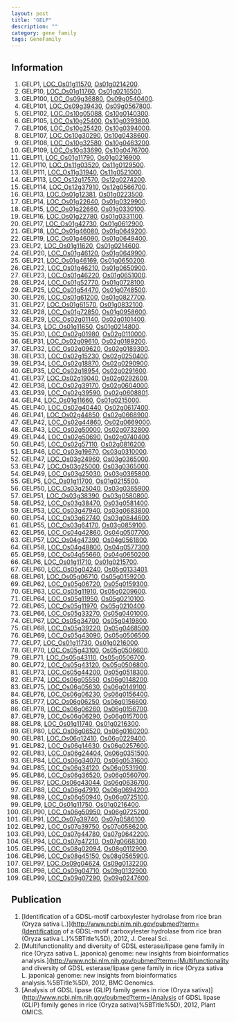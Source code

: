 ```yaml
---
layout: post
title: "GELP"
description: ""
category: gene family
tags: GeneFamily
---
```


## Information
1. GELP1, [LOC_Os01g11570](http://rice.plantbiology.msu.edu/cgi-bin/ORF_infopage.cgi?orf=LOC_Os01g11570), [Os01g0214200](http://rapdb.dna.affrc.go.jp/viewer/gbrowse_details/irgsp1?name=Os01g0214200).
2. GELP10, [LOC_Os01g11760](http://rice.plantbiology.msu.edu/cgi-bin/ORF_infopage.cgi?orf=LOC_Os01g11760), [Os01g0216500](http://rapdb.dna.affrc.go.jp/viewer/gbrowse_details/irgsp1?name=Os01g0216500).
3. GELP100, [LOC_Os09g36880](http://rice.plantbiology.msu.edu/cgi-bin/ORF_infopage.cgi?orf=LOC_Os09g36880), [Os09g0540400](http://rapdb.dna.affrc.go.jp/viewer/gbrowse_details/irgsp1?name=Os09g0540400).
4. GELP101, [LOC_Os09g39430](http://rice.plantbiology.msu.edu/cgi-bin/ORF_infopage.cgi?orf=LOC_Os09g39430), [Os09g0567800](http://rapdb.dna.affrc.go.jp/viewer/gbrowse_details/irgsp1?name=Os09g0567800).
5. GELP102, [LOC_Os10g05088](http://rice.plantbiology.msu.edu/cgi-bin/ORF_infopage.cgi?orf=LOC_Os10g05088), [Os10g0140300](http://rapdb.dna.affrc.go.jp/viewer/gbrowse_details/irgsp1?name=Os10g0140300).
6. GELP105, [LOC_Os10g25400](http://rice.plantbiology.msu.edu/cgi-bin/ORF_infopage.cgi?orf=LOC_Os10g25400), [Os10g0393800](http://rapdb.dna.affrc.go.jp/viewer/gbrowse_details/irgsp1?name=Os10g0393800).
7. GELP106, [LOC_Os10g25420](http://rice.plantbiology.msu.edu/cgi-bin/ORF_infopage.cgi?orf=LOC_Os10g25420), [Os10g0394000](http://rapdb.dna.affrc.go.jp/viewer/gbrowse_details/irgsp1?name=Os10g0394000).
8. GELP107, [LOC_Os10g30290](http://rice.plantbiology.msu.edu/cgi-bin/ORF_infopage.cgi?orf=LOC_Os10g30290), [Os10g0438600](http://rapdb.dna.affrc.go.jp/viewer/gbrowse_details/irgsp1?name=Os10g0438600).
9. GELP108, [LOC_Os10g32580](http://rice.plantbiology.msu.edu/cgi-bin/ORF_infopage.cgi?orf=LOC_Os10g32580), [Os10g0463200](http://rapdb.dna.affrc.go.jp/viewer/gbrowse_details/irgsp1?name=Os10g0463200).
10. GELP109, [LOC_Os10g33690](http://rice.plantbiology.msu.edu/cgi-bin/ORF_infopage.cgi?orf=LOC_Os10g33690), [Os10g0476700](http://rapdb.dna.affrc.go.jp/viewer/gbrowse_details/irgsp1?name=Os10g0476700).
11. GELP11, [LOC_Os01g11790](http://rice.plantbiology.msu.edu/cgi-bin/ORF_infopage.cgi?orf=LOC_Os01g11790), [Os01g0216900](http://rapdb.dna.affrc.go.jp/viewer/gbrowse_details/irgsp1?name=Os01g0216900).
12. GELP110, [LOC_Os11g03520](http://rice.plantbiology.msu.edu/cgi-bin/ORF_infopage.cgi?orf=LOC_Os11g03520), [Os11g0129500](http://rapdb.dna.affrc.go.jp/viewer/gbrowse_details/irgsp1?name=Os11g0129500).
13. GELP111, [LOC_Os11g31940](http://rice.plantbiology.msu.edu/cgi-bin/ORF_infopage.cgi?orf=LOC_Os11g31940), [Os11g0521000](http://rapdb.dna.affrc.go.jp/viewer/gbrowse_details/irgsp1?name=Os11g0521000).
14. GELP113, [LOC_Os12g17570](http://rice.plantbiology.msu.edu/cgi-bin/ORF_infopage.cgi?orf=LOC_Os12g17570), [Os12g0274200](http://rapdb.dna.affrc.go.jp/viewer/gbrowse_details/irgsp1?name=Os12g0274200).
15. GELP114, [LOC_Os12g37910](http://rice.plantbiology.msu.edu/cgi-bin/ORF_infopage.cgi?orf=LOC_Os12g37910), [Os12g0566700](http://rapdb.dna.affrc.go.jp/viewer/gbrowse_details/irgsp1?name=Os12g0566700).
16. GELP13, [LOC_Os01g12381](http://rice.plantbiology.msu.edu/cgi-bin/ORF_infopage.cgi?orf=LOC_Os01g12381), [Os01g0223500](http://rapdb.dna.affrc.go.jp/viewer/gbrowse_details/irgsp1?name=Os01g0223500).
17. GELP14, [LOC_Os01g22640](http://rice.plantbiology.msu.edu/cgi-bin/ORF_infopage.cgi?orf=LOC_Os01g22640), [Os01g0329900](http://rapdb.dna.affrc.go.jp/viewer/gbrowse_details/irgsp1?name=Os01g0329900).
18. GELP15, [LOC_Os01g22660](http://rice.plantbiology.msu.edu/cgi-bin/ORF_infopage.cgi?orf=LOC_Os01g22660), [Os01g0330100](http://rapdb.dna.affrc.go.jp/viewer/gbrowse_details/irgsp1?name=Os01g0330100).
19. GELP16, [LOC_Os01g22780](http://rice.plantbiology.msu.edu/cgi-bin/ORF_infopage.cgi?orf=LOC_Os01g22780), [Os01g0331100](http://rapdb.dna.affrc.go.jp/viewer/gbrowse_details/irgsp1?name=Os01g0331100).
20. GELP17, [LOC_Os01g42730](http://rice.plantbiology.msu.edu/cgi-bin/ORF_infopage.cgi?orf=LOC_Os01g42730), [Os01g0612900](http://rapdb.dna.affrc.go.jp/viewer/gbrowse_details/irgsp1?name=Os01g0612900).
21. GELP18, [LOC_Os01g46080](http://rice.plantbiology.msu.edu/cgi-bin/ORF_infopage.cgi?orf=LOC_Os01g46080), [Os01g0649200](http://rapdb.dna.affrc.go.jp/viewer/gbrowse_details/irgsp1?name=Os01g0649200).
22. GELP19, [LOC_Os01g46090](http://rice.plantbiology.msu.edu/cgi-bin/ORF_infopage.cgi?orf=LOC_Os01g46090), [Os01g0649400](http://rapdb.dna.affrc.go.jp/viewer/gbrowse_details/irgsp1?name=Os01g0649400).
23. GELP2, [LOC_Os01g11620](http://rice.plantbiology.msu.edu/cgi-bin/ORF_infopage.cgi?orf=LOC_Os01g11620), [Os01g0214600](http://rapdb.dna.affrc.go.jp/viewer/gbrowse_details/irgsp1?name=Os01g0214600).
24. GELP20, [LOC_Os01g46120](http://rice.plantbiology.msu.edu/cgi-bin/ORF_infopage.cgi?orf=LOC_Os01g46120), [Os01g0649900](http://rapdb.dna.affrc.go.jp/viewer/gbrowse_details/irgsp1?name=Os01g0649900).
25. GELP21, [LOC_Os01g46169](http://rice.plantbiology.msu.edu/cgi-bin/ORF_infopage.cgi?orf=LOC_Os01g46169), [Os01g0650200](http://rapdb.dna.affrc.go.jp/viewer/gbrowse_details/irgsp1?name=Os01g0650200).
26. GELP22, [LOC_Os01g46210](http://rice.plantbiology.msu.edu/cgi-bin/ORF_infopage.cgi?orf=LOC_Os01g46210), [Os01g0650900](http://rapdb.dna.affrc.go.jp/viewer/gbrowse_details/irgsp1?name=Os01g0650900).
27. GELP23, [LOC_Os01g46220](http://rice.plantbiology.msu.edu/cgi-bin/ORF_infopage.cgi?orf=LOC_Os01g46220), [Os01g0651000](http://rapdb.dna.affrc.go.jp/viewer/gbrowse_details/irgsp1?name=Os01g0651000).
28. GELP24, [LOC_Os01g52770](http://rice.plantbiology.msu.edu/cgi-bin/ORF_infopage.cgi?orf=LOC_Os01g52770), [Os01g0728100](http://rapdb.dna.affrc.go.jp/viewer/gbrowse_details/irgsp1?name=Os01g0728100).
29. GELP25, [LOC_Os01g54470](http://rice.plantbiology.msu.edu/cgi-bin/ORF_infopage.cgi?orf=LOC_Os01g54470), [Os01g0748500](http://rapdb.dna.affrc.go.jp/viewer/gbrowse_details/irgsp1?name=Os01g0748500).
30. GELP26, [LOC_Os01g61200](http://rice.plantbiology.msu.edu/cgi-bin/ORF_infopage.cgi?orf=LOC_Os01g61200), [Os01g0827700](http://rapdb.dna.affrc.go.jp/viewer/gbrowse_details/irgsp1?name=Os01g0827700).
31. GELP27, [LOC_Os01g61570](http://rice.plantbiology.msu.edu/cgi-bin/ORF_infopage.cgi?orf=LOC_Os01g61570), [Os01g0832100](http://rapdb.dna.affrc.go.jp/viewer/gbrowse_details/irgsp1?name=Os01g0832100).
32. GELP28, [LOC_Os01g72850](http://rice.plantbiology.msu.edu/cgi-bin/ORF_infopage.cgi?orf=LOC_Os01g72850), [Os01g0958600](http://rapdb.dna.affrc.go.jp/viewer/gbrowse_details/irgsp1?name=Os01g0958600).
33. GELP29, [LOC_Os02g01140](http://rice.plantbiology.msu.edu/cgi-bin/ORF_infopage.cgi?orf=LOC_Os02g01140), [Os02g0101400](http://rapdb.dna.affrc.go.jp/viewer/gbrowse_details/irgsp1?name=Os02g0101400).
34. GELP3, [LOC_Os01g11650](http://rice.plantbiology.msu.edu/cgi-bin/ORF_infopage.cgi?orf=LOC_Os01g11650), [Os01g0214800](http://rapdb.dna.affrc.go.jp/viewer/gbrowse_details/irgsp1?name=Os01g0214800).
35. GELP30, [LOC_Os02g01980](http://rice.plantbiology.msu.edu/cgi-bin/ORF_infopage.cgi?orf=LOC_Os02g01980), [Os02g0110000](http://rapdb.dna.affrc.go.jp/viewer/gbrowse_details/irgsp1?name=Os02g0110000).
36. GELP31, [LOC_Os02g09610](http://rice.plantbiology.msu.edu/cgi-bin/ORF_infopage.cgi?orf=LOC_Os02g09610), [Os02g0189200](http://rapdb.dna.affrc.go.jp/viewer/gbrowse_details/irgsp1?name=Os02g0189200).
37. GELP32, [LOC_Os02g09620](http://rice.plantbiology.msu.edu/cgi-bin/ORF_infopage.cgi?orf=LOC_Os02g09620), [Os02g0189300](http://rapdb.dna.affrc.go.jp/viewer/gbrowse_details/irgsp1?name=Os02g0189300).
38. GELP33, [LOC_Os02g15230](http://rice.plantbiology.msu.edu/cgi-bin/ORF_infopage.cgi?orf=LOC_Os02g15230), [Os02g0250400](http://rapdb.dna.affrc.go.jp/viewer/gbrowse_details/irgsp1?name=Os02g0250400).
39. GELP34, [LOC_Os02g18870](http://rice.plantbiology.msu.edu/cgi-bin/ORF_infopage.cgi?orf=LOC_Os02g18870), [Os02g0290900](http://rapdb.dna.affrc.go.jp/viewer/gbrowse_details/irgsp1?name=Os02g0290900).
40. GELP35, [LOC_Os02g18954](http://rice.plantbiology.msu.edu/cgi-bin/ORF_infopage.cgi?orf=LOC_Os02g18954), [Os02g0291600](http://rapdb.dna.affrc.go.jp/viewer/gbrowse_details/irgsp1?name=Os02g0291600).
41. GELP37, [LOC_Os02g19040](http://rice.plantbiology.msu.edu/cgi-bin/ORF_infopage.cgi?orf=LOC_Os02g19040), [Os02g0292600](http://rapdb.dna.affrc.go.jp/viewer/gbrowse_details/irgsp1?name=Os02g0292600).
42. GELP38, [LOC_Os02g39170](http://rice.plantbiology.msu.edu/cgi-bin/ORF_infopage.cgi?orf=LOC_Os02g39170), [Os02g0604000](http://rapdb.dna.affrc.go.jp/viewer/gbrowse_details/irgsp1?name=Os02g0604000).
43. GELP39, [LOC_Os02g39590](http://rice.plantbiology.msu.edu/cgi-bin/ORF_infopage.cgi?orf=LOC_Os02g39590), [Os02g0608801](http://rapdb.dna.affrc.go.jp/viewer/gbrowse_details/irgsp1?name=Os02g0608801).
44. GELP4, [LOC_Os01g11660](http://rice.plantbiology.msu.edu/cgi-bin/ORF_infopage.cgi?orf=LOC_Os01g11660), [Os01g0215000](http://rapdb.dna.affrc.go.jp/viewer/gbrowse_details/irgsp1?name=Os01g0215000).
45. GELP40, [LOC_Os02g40440](http://rice.plantbiology.msu.edu/cgi-bin/ORF_infopage.cgi?orf=LOC_Os02g40440), [Os02g0617400](http://rapdb.dna.affrc.go.jp/viewer/gbrowse_details/irgsp1?name=Os02g0617400).
46. GELP41, [LOC_Os02g44850](http://rice.plantbiology.msu.edu/cgi-bin/ORF_infopage.cgi?orf=LOC_Os02g44850), [Os02g0668900](http://rapdb.dna.affrc.go.jp/viewer/gbrowse_details/irgsp1?name=Os02g0668900).
47. GELP42, [LOC_Os02g44860](http://rice.plantbiology.msu.edu/cgi-bin/ORF_infopage.cgi?orf=LOC_Os02g44860), [Os02g0669000](http://rapdb.dna.affrc.go.jp/viewer/gbrowse_details/irgsp1?name=Os02g0669000).
48. GELP43, [LOC_Os02g50000](http://rice.plantbiology.msu.edu/cgi-bin/ORF_infopage.cgi?orf=LOC_Os02g50000), [Os02g0732800](http://rapdb.dna.affrc.go.jp/viewer/gbrowse_details/irgsp1?name=Os02g0732800).
49. GELP44, [LOC_Os02g50690](http://rice.plantbiology.msu.edu/cgi-bin/ORF_infopage.cgi?orf=LOC_Os02g50690), [Os02g0740400](http://rapdb.dna.affrc.go.jp/viewer/gbrowse_details/irgsp1?name=Os02g0740400).
50. GELP45, [LOC_Os02g57110](http://rice.plantbiology.msu.edu/cgi-bin/ORF_infopage.cgi?orf=LOC_Os02g57110), [Os02g0816200](http://rapdb.dna.affrc.go.jp/viewer/gbrowse_details/irgsp1?name=Os02g0816200).
51. GELP46, [LOC_Os03g19670](http://rice.plantbiology.msu.edu/cgi-bin/ORF_infopage.cgi?orf=LOC_Os03g19670), [Os03g0310000](http://rapdb.dna.affrc.go.jp/viewer/gbrowse_details/irgsp1?name=Os03g0310000).
52. GELP47, [LOC_Os03g24960](http://rice.plantbiology.msu.edu/cgi-bin/ORF_infopage.cgi?orf=LOC_Os03g24960), [Os03g0365000](http://rapdb.dna.affrc.go.jp/viewer/gbrowse_details/irgsp1?name=Os03g0365000).
53. GELP47, [LOC_Os03g25000](http://rice.plantbiology.msu.edu/cgi-bin/ORF_infopage.cgi?orf=LOC_Os03g25000), [Os03g0365000](http://rapdb.dna.affrc.go.jp/viewer/gbrowse_details/irgsp1?name=Os03g0365000).
54. GELP49, [LOC_Os03g25030](http://rice.plantbiology.msu.edu/cgi-bin/ORF_infopage.cgi?orf=LOC_Os03g25030), [Os03g0365800](http://rapdb.dna.affrc.go.jp/viewer/gbrowse_details/irgsp1?name=Os03g0365800).
55. GELP5, [LOC_Os01g11700](http://rice.plantbiology.msu.edu/cgi-bin/ORF_infopage.cgi?orf=LOC_Os01g11700), [Os01g0215500](http://rapdb.dna.affrc.go.jp/viewer/gbrowse_details/irgsp1?name=Os01g0215500).
56. GELP50, [LOC_Os03g25040](http://rice.plantbiology.msu.edu/cgi-bin/ORF_infopage.cgi?orf=LOC_Os03g25040), [Os03g0365900](http://rapdb.dna.affrc.go.jp/viewer/gbrowse_details/irgsp1?name=Os03g0365900).
57. GELP51, [LOC_Os03g38390](http://rice.plantbiology.msu.edu/cgi-bin/ORF_infopage.cgi?orf=LOC_Os03g38390), [Os03g0580800](http://rapdb.dna.affrc.go.jp/viewer/gbrowse_details/irgsp1?name=Os03g0580800).
58. GELP52, [LOC_Os03g38470](http://rice.plantbiology.msu.edu/cgi-bin/ORF_infopage.cgi?orf=LOC_Os03g38470), [Os03g0581400](http://rapdb.dna.affrc.go.jp/viewer/gbrowse_details/irgsp1?name=Os03g0581400).
59. GELP53, [LOC_Os03g47940](http://rice.plantbiology.msu.edu/cgi-bin/ORF_infopage.cgi?orf=LOC_Os03g47940), [Os03g0683800](http://rapdb.dna.affrc.go.jp/viewer/gbrowse_details/irgsp1?name=Os03g0683800).
60. GELP54, [LOC_Os03g62740](http://rice.plantbiology.msu.edu/cgi-bin/ORF_infopage.cgi?orf=LOC_Os03g62740), [Os03g0844600](http://rapdb.dna.affrc.go.jp/viewer/gbrowse_details/irgsp1?name=Os03g0844600).
61. GELP55, [LOC_Os03g64170](http://rice.plantbiology.msu.edu/cgi-bin/ORF_infopage.cgi?orf=LOC_Os03g64170), [Os03g0859100](http://rapdb.dna.affrc.go.jp/viewer/gbrowse_details/irgsp1?name=Os03g0859100).
62. GELP56, [LOC_Os04g42860](http://rice.plantbiology.msu.edu/cgi-bin/ORF_infopage.cgi?orf=LOC_Os04g42860), [Os04g0507700](http://rapdb.dna.affrc.go.jp/viewer/gbrowse_details/irgsp1?name=Os04g0507700).
63. GELP57, [LOC_Os04g47390](http://rice.plantbiology.msu.edu/cgi-bin/ORF_infopage.cgi?orf=LOC_Os04g47390), [Os04g0561800](http://rapdb.dna.affrc.go.jp/viewer/gbrowse_details/irgsp1?name=Os04g0561800).
64. GELP58, [LOC_Os04g48800](http://rice.plantbiology.msu.edu/cgi-bin/ORF_infopage.cgi?orf=LOC_Os04g48800), [Os04g0577300](http://rapdb.dna.affrc.go.jp/viewer/gbrowse_details/irgsp1?name=Os04g0577300).
65. GELP59, [LOC_Os04g55660](http://rice.plantbiology.msu.edu/cgi-bin/ORF_infopage.cgi?orf=LOC_Os04g55660), [Os04g0650200](http://rapdb.dna.affrc.go.jp/viewer/gbrowse_details/irgsp1?name=Os04g0650200).
66. GELP6, [LOC_Os01g11710](http://rice.plantbiology.msu.edu/cgi-bin/ORF_infopage.cgi?orf=LOC_Os01g11710), [Os01g0215700](http://rapdb.dna.affrc.go.jp/viewer/gbrowse_details/irgsp1?name=Os01g0215700).
67. GELP60, [LOC_Os05g04240](http://rice.plantbiology.msu.edu/cgi-bin/ORF_infopage.cgi?orf=LOC_Os05g04240), [Os05g0133401](http://rapdb.dna.affrc.go.jp/viewer/gbrowse_details/irgsp1?name=Os05g0133401).
68. GELP61, [LOC_Os05g06710](http://rice.plantbiology.msu.edu/cgi-bin/ORF_infopage.cgi?orf=LOC_Os05g06710), [Os05g0159200](http://rapdb.dna.affrc.go.jp/viewer/gbrowse_details/irgsp1?name=Os05g0159200).
69. GELP62, [LOC_Os05g06720](http://rice.plantbiology.msu.edu/cgi-bin/ORF_infopage.cgi?orf=LOC_Os05g06720), [Os05g0159300](http://rapdb.dna.affrc.go.jp/viewer/gbrowse_details/irgsp1?name=Os05g0159300).
70. GELP63, [LOC_Os05g11910](http://rice.plantbiology.msu.edu/cgi-bin/ORF_infopage.cgi?orf=LOC_Os05g11910), [Os05g0209600](http://rapdb.dna.affrc.go.jp/viewer/gbrowse_details/irgsp1?name=Os05g0209600).
71. GELP64, [LOC_Os05g11950](http://rice.plantbiology.msu.edu/cgi-bin/ORF_infopage.cgi?orf=LOC_Os05g11950), [Os05g0210100](http://rapdb.dna.affrc.go.jp/viewer/gbrowse_details/irgsp1?name=Os05g0210100).
72. GELP65, [LOC_Os05g11970](http://rice.plantbiology.msu.edu/cgi-bin/ORF_infopage.cgi?orf=LOC_Os05g11970), [Os05g0210400](http://rapdb.dna.affrc.go.jp/viewer/gbrowse_details/irgsp1?name=Os05g0210400).
73. GELP66, [LOC_Os05g33270](http://rice.plantbiology.msu.edu/cgi-bin/ORF_infopage.cgi?orf=LOC_Os05g33270), [Os05g0401000](http://rapdb.dna.affrc.go.jp/viewer/gbrowse_details/irgsp1?name=Os05g0401000).
74. GELP67, [LOC_Os05g34700](http://rice.plantbiology.msu.edu/cgi-bin/ORF_infopage.cgi?orf=LOC_Os05g34700), [Os05g0419800](http://rapdb.dna.affrc.go.jp/viewer/gbrowse_details/irgsp1?name=Os05g0419800).
75. GELP68, [LOC_Os05g39220](http://rice.plantbiology.msu.edu/cgi-bin/ORF_infopage.cgi?orf=LOC_Os05g39220), [Os05g0468500](http://rapdb.dna.affrc.go.jp/viewer/gbrowse_details/irgsp1?name=Os05g0468500).
76. GELP69, [LOC_Os05g43090](http://rice.plantbiology.msu.edu/cgi-bin/ORF_infopage.cgi?orf=LOC_Os05g43090), [Os05g0506500](http://rapdb.dna.affrc.go.jp/viewer/gbrowse_details/irgsp1?name=Os05g0506500).
77. GELP7, [LOC_Os01g11730](http://rice.plantbiology.msu.edu/cgi-bin/ORF_infopage.cgi?orf=LOC_Os01g11730), [Os01g0216000](http://rapdb.dna.affrc.go.jp/viewer/gbrowse_details/irgsp1?name=Os01g0216000).
78. GELP70, [LOC_Os05g43100](http://rice.plantbiology.msu.edu/cgi-bin/ORF_infopage.cgi?orf=LOC_Os05g43100), [Os05g0506600](http://rapdb.dna.affrc.go.jp/viewer/gbrowse_details/irgsp1?name=Os05g0506600).
79. GELP71, [LOC_Os05g43110](http://rice.plantbiology.msu.edu/cgi-bin/ORF_infopage.cgi?orf=LOC_Os05g43110), [Os05g0506700](http://rapdb.dna.affrc.go.jp/viewer/gbrowse_details/irgsp1?name=Os05g0506700).
80. GELP72, [LOC_Os05g43120](http://rice.plantbiology.msu.edu/cgi-bin/ORF_infopage.cgi?orf=LOC_Os05g43120), [Os05g0506800](http://rapdb.dna.affrc.go.jp/viewer/gbrowse_details/irgsp1?name=Os05g0506800).
81. GELP73, [LOC_Os05g44200](http://rice.plantbiology.msu.edu/cgi-bin/ORF_infopage.cgi?orf=LOC_Os05g44200), [Os05g0518300](http://rapdb.dna.affrc.go.jp/viewer/gbrowse_details/irgsp1?name=Os05g0518300).
82. GELP74, [LOC_Os06g05550](http://rice.plantbiology.msu.edu/cgi-bin/ORF_infopage.cgi?orf=LOC_Os06g05550), [Os06g0148200](http://rapdb.dna.affrc.go.jp/viewer/gbrowse_details/irgsp1?name=Os06g0148200).
83. GELP75, [LOC_Os06g05630](http://rice.plantbiology.msu.edu/cgi-bin/ORF_infopage.cgi?orf=LOC_Os06g05630), [Os06g0149100](http://rapdb.dna.affrc.go.jp/viewer/gbrowse_details/irgsp1?name=Os06g0149100).
84. GELP76, [LOC_Os06g06230](http://rice.plantbiology.msu.edu/cgi-bin/ORF_infopage.cgi?orf=LOC_Os06g06230), [Os06g0156400](http://rapdb.dna.affrc.go.jp/viewer/gbrowse_details/irgsp1?name=Os06g0156400).
85. GELP77, [LOC_Os06g06250](http://rice.plantbiology.msu.edu/cgi-bin/ORF_infopage.cgi?orf=LOC_Os06g06250), [Os06g0156600](http://rapdb.dna.affrc.go.jp/viewer/gbrowse_details/irgsp1?name=Os06g0156600).
86. GELP78, [LOC_Os06g06260](http://rice.plantbiology.msu.edu/cgi-bin/ORF_infopage.cgi?orf=LOC_Os06g06260), [Os06g0156700](http://rapdb.dna.affrc.go.jp/viewer/gbrowse_details/irgsp1?name=Os06g0156700).
87. GELP79, [LOC_Os06g06290](http://rice.plantbiology.msu.edu/cgi-bin/ORF_infopage.cgi?orf=LOC_Os06g06290), [Os06g0157000](http://rapdb.dna.affrc.go.jp/viewer/gbrowse_details/irgsp1?name=Os06g0157000).
88. GELP8, [LOC_Os01g11740](http://rice.plantbiology.msu.edu/cgi-bin/ORF_infopage.cgi?orf=LOC_Os01g11740), [Os01g0216300](http://rapdb.dna.affrc.go.jp/viewer/gbrowse_details/irgsp1?name=Os01g0216300).
89. GELP80, [LOC_Os06g06520](http://rice.plantbiology.msu.edu/cgi-bin/ORF_infopage.cgi?orf=LOC_Os06g06520), [Os06g0160200](http://rapdb.dna.affrc.go.jp/viewer/gbrowse_details/irgsp1?name=Os06g0160200).
90. GELP81, [LOC_Os06g12410](http://rice.plantbiology.msu.edu/cgi-bin/ORF_infopage.cgi?orf=LOC_Os06g12410), [Os06g0229400](http://rapdb.dna.affrc.go.jp/viewer/gbrowse_details/irgsp1?name=Os06g0229400).
91. GELP82, [LOC_Os06g14630](http://rice.plantbiology.msu.edu/cgi-bin/ORF_infopage.cgi?orf=LOC_Os06g14630), [Os06g0257600](http://rapdb.dna.affrc.go.jp/viewer/gbrowse_details/irgsp1?name=Os06g0257600).
92. GELP83, [LOC_Os06g24404](http://rice.plantbiology.msu.edu/cgi-bin/ORF_infopage.cgi?orf=LOC_Os06g24404), [Os06g0351500](http://rapdb.dna.affrc.go.jp/viewer/gbrowse_details/irgsp1?name=Os06g0351500).
93. GELP84, [LOC_Os06g34070](http://rice.plantbiology.msu.edu/cgi-bin/ORF_infopage.cgi?orf=LOC_Os06g34070), [Os06g0531600](http://rapdb.dna.affrc.go.jp/viewer/gbrowse_details/irgsp1?name=Os06g0531600).
94. GELP85, [LOC_Os06g34120](http://rice.plantbiology.msu.edu/cgi-bin/ORF_infopage.cgi?orf=LOC_Os06g34120), [Os06g0531900](http://rapdb.dna.affrc.go.jp/viewer/gbrowse_details/irgsp1?name=Os06g0531900).
95. GELP86, [LOC_Os06g36520](http://rice.plantbiology.msu.edu/cgi-bin/ORF_infopage.cgi?orf=LOC_Os06g36520), [Os06g0560700](http://rapdb.dna.affrc.go.jp/viewer/gbrowse_details/irgsp1?name=Os06g0560700).
96. GELP87, [LOC_Os06g43044](http://rice.plantbiology.msu.edu/cgi-bin/ORF_infopage.cgi?orf=LOC_Os06g43044), [Os06g0636700](http://rapdb.dna.affrc.go.jp/viewer/gbrowse_details/irgsp1?name=Os06g0636700).
97. GELP88, [LOC_Os06g47910](http://rice.plantbiology.msu.edu/cgi-bin/ORF_infopage.cgi?orf=LOC_Os06g47910), [Os06g0694200](http://rapdb.dna.affrc.go.jp/viewer/gbrowse_details/irgsp1?name=Os06g0694200).
98. GELP89, [LOC_Os06g50940](http://rice.plantbiology.msu.edu/cgi-bin/ORF_infopage.cgi?orf=LOC_Os06g50940), [Os06g0725100](http://rapdb.dna.affrc.go.jp/viewer/gbrowse_details/irgsp1?name=Os06g0725100).
99. GELP9, [LOC_Os01g11750](http://rice.plantbiology.msu.edu/cgi-bin/ORF_infopage.cgi?orf=LOC_Os01g11750), [Os01g0216400](http://rapdb.dna.affrc.go.jp/viewer/gbrowse_details/irgsp1?name=Os01g0216400).
100. GELP90, [LOC_Os06g50950](http://rice.plantbiology.msu.edu/cgi-bin/ORF_infopage.cgi?orf=LOC_Os06g50950), [Os06g0725200](http://rapdb.dna.affrc.go.jp/viewer/gbrowse_details/irgsp1?name=Os06g0725200).
101. GELP91, [LOC_Os07g39740](http://rice.plantbiology.msu.edu/cgi-bin/ORF_infopage.cgi?orf=LOC_Os07g39740), [Os07g0586100](http://rapdb.dna.affrc.go.jp/viewer/gbrowse_details/irgsp1?name=Os07g0586100).
102. GELP92, [LOC_Os07g39750](http://rice.plantbiology.msu.edu/cgi-bin/ORF_infopage.cgi?orf=LOC_Os07g39750), [Os07g0586200](http://rapdb.dna.affrc.go.jp/viewer/gbrowse_details/irgsp1?name=Os07g0586200).
103. GELP93, [LOC_Os07g44780](http://rice.plantbiology.msu.edu/cgi-bin/ORF_infopage.cgi?orf=LOC_Os07g44780), [Os07g0642200](http://rapdb.dna.affrc.go.jp/viewer/gbrowse_details/irgsp1?name=Os07g0642200).
104. GELP94, [LOC_Os07g47210](http://rice.plantbiology.msu.edu/cgi-bin/ORF_infopage.cgi?orf=LOC_Os07g47210), [Os07g0668300](http://rapdb.dna.affrc.go.jp/viewer/gbrowse_details/irgsp1?name=Os07g0668300).
105. GELP95, [LOC_Os08g02094](http://rice.plantbiology.msu.edu/cgi-bin/ORF_infopage.cgi?orf=LOC_Os08g02094), [Os08g0112900](http://rapdb.dna.affrc.go.jp/viewer/gbrowse_details/irgsp1?name=Os08g0112900).
106. GELP96, [LOC_Os08g45150](http://rice.plantbiology.msu.edu/cgi-bin/ORF_infopage.cgi?orf=LOC_Os08g45150), [Os08g0565900](http://rapdb.dna.affrc.go.jp/viewer/gbrowse_details/irgsp1?name=Os08g0565900).
107. GELP97, [LOC_Os09g04624](http://rice.plantbiology.msu.edu/cgi-bin/ORF_infopage.cgi?orf=LOC_Os09g04624), [Os09g0132200](http://rapdb.dna.affrc.go.jp/viewer/gbrowse_details/irgsp1?name=Os09g0132200).
108. GELP98, [LOC_Os09g04710](http://rice.plantbiology.msu.edu/cgi-bin/ORF_infopage.cgi?orf=LOC_Os09g04710), [Os09g0132900](http://rapdb.dna.affrc.go.jp/viewer/gbrowse_details/irgsp1?name=Os09g0132900).
109. GELP99, [LOC_Os09g07290](http://rice.plantbiology.msu.edu/cgi-bin/ORF_infopage.cgi?orf=LOC_Os09g07290), [Os09g0247600](http://rapdb.dna.affrc.go.jp/viewer/gbrowse_details/irgsp1?name=Os09g0247600).

## Publication
1. [Identification of a GDSL-motif carboxylester hydrolase from rice bran (Oryza sativa L.)](http://www.ncbi.nlm.nih.gov/pubmed?term=(Identification of a GDSL-motif carboxylester hydrolase from rice bran (Oryza sativa L.)%5BTitle%5D), 2012, J. Cereal Sci..
2. [Multifunctionality and diversity of GDSL esterase/lipase gene family in rice (Oryza sativa L. japonica) genome: new insights from bioinformatics analysis.](http://www.ncbi.nlm.nih.gov/pubmed?term=(Multifunctionality and diversity of GDSL esterase/lipase gene family in rice (Oryza sativa L. japonica) genome: new insights from bioinformatics analysis.%5BTitle%5D), 2012, BMC Genomics.
3. [Analysis of GDSL lipase (GLIP) family genes in rice (Oryza sativa)](http://www.ncbi.nlm.nih.gov/pubmed?term=(Analysis of GDSL lipase (GLIP) family genes in rice (Oryza sativa)%5BTitle%5D), 2012, Plant OMICS.


